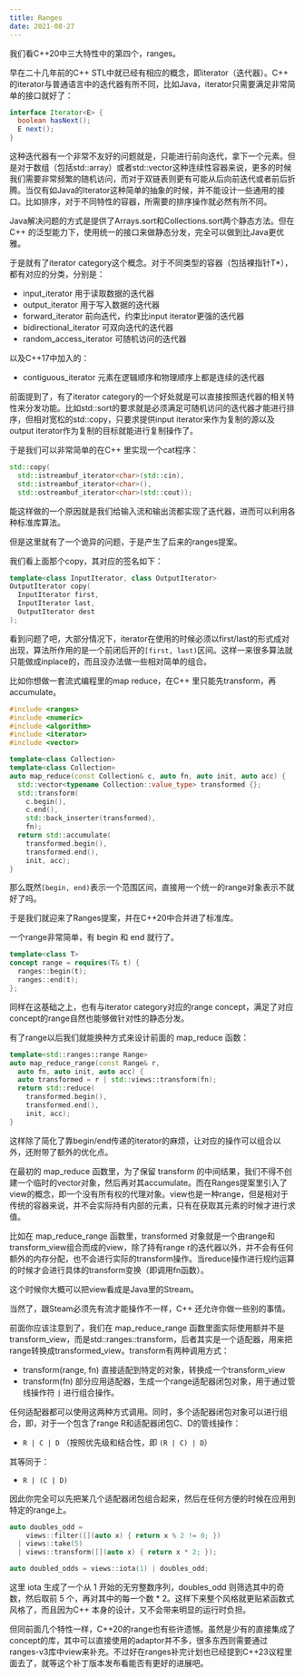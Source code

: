 ```yaml
---
title: Ranges
date: 2021-08-27
---
```


我们看C++20中三大特性中的第四个，ranges。

早在二十几年前的C++ STL中就已经有相应的概念，即iterator（迭代器）。C++ 的iterator与普通语言中的迭代器有所不同，比如Java，iterator只需要满足非常简单的接口就好了：

```java
interface Iterator<E> {
  boolean hasNext();
  E next();
}
```

这种迭代器有一个非常不友好的问题就是，只能进行前向迭代，拿下一个元素。但是对于数组（包括std::array）或者std::vector这种连续性容器来说，更多的时候我们需要非常频繁的随机访问，而对于双链表则更有可能从后向前迭代或者前后折腾。当仅有如Java的Iterator这种简单的抽象的时候，并不能设计一些通用的接口。比如排序，对于不同特性的容器，所需要的排序操作就必然有所不同。

Java解决问题的方式是提供了Arrays.sort和Collections.sort两个静态方法。但在C++ 的泛型能力下，使用统一的接口来做静态分发，完全可以做到比Java更优雅。

于是就有了iterator category这个概念。对于不同类型的容器（包括裸指针T*），都有对应的分类，分别是：

- input_iterator 用于读取数据的迭代器
- output_iterator 用于写入数据的迭代器
- forward_iterator 前向迭代，约束比input iterator更强的迭代器
- bidirectional_iterator 可双向迭代的迭代器
- random_access_iterator 可随机访问的迭代器

以及C++17中加入的：

- contiguous_iterator 元素在逻辑顺序和物理顺序上都是连续的迭代器

前面提到了，有了iterator category的一个好处就是可以直接按照迭代器的相关特性来分发功能。比如std::sort的要求就是必须满足可随机访问的迭代器才能进行排序，但相对宽松的std::copy，只要求提供input iterator来作为复制的源以及output iterator作为复制的目标就能进行复制操作了。

于是我们可以非常简单的在C++ 里实现一个cat程序：
```c++
std::copy(
  std::istreambuf_iterator<char>(std::cin),
  std::istreambuf_iterator<char>(),
  std::ostreambuf_iterator<char>(std::cout));
```

能这样做的一个原因就是我们给输入流和输出流都实现了迭代器，进而可以利用各种标准库算法。

但是这里就有了一个诡异的问题，于是产生了后来的ranges提案。

我们看上面那个copy，其对应的签名如下：
```c++
template<class InputIterator, class OutputIterator>
OutputIterator copy(
  InputIterator first,
  InputIterator last,
  OutputIterator dest
);
```

看到问题了吧，大部分情况下，iterator在使用的时候必须以first/last的形式成对出现，算法所作用的是一个前闭后开的`[first, last)`区间。这样一来很多算法就只能做成inplace的，而且没办法做一些相对简单的组合。

比如你想做一套流式编程里的map reduce，在C++ 里只能先transform，再accumulate。

```c++
#include <ranges>
#include <numeric>
#include <algorithm>
#include <iterator>
#include <vector>

template<class Collection>
template<class Collection>
auto map_reduce(const Collection& c, auto fn, auto init, auto acc) {
  std::vector<typename Collection::value_type> transformed {};
  std::transform(
    c.begin(), 
    c.end(), 
    std::back_inserter(transformed), 
    fn);
  return std::accumulate(
    transformed.begin(), 
    transformed.end(), 
    init, acc);
}
```

那么既然`[begin, end)`表示一个范围区间，直接用一个统一的range对象表示不就好了吗。

于是我们就迎来了Ranges提案，并在C++20中合并进了标准库。

一个range非常简单，有 begin 和 end 就行了。
```c++
template<class T>
concept range = requires(T& t) {
  ranges::begin(t);
  ranges::end(t);
};
```

同样在这基础之上，也有与iterator category对应的range concept，满足了对应concept的range自然也能够做针对性的静态分发。

有了range以后我们就能换种方式来设计前面的 map_reduce 函数：
```c++
template<std::ranges::range Range>
auto map_reduce_range(const Range& r, 
  auto fn, auto init, auto acc) {
  auto transformed = r | std::views::transform(fn);
  return std::reduce(
    transformed.begin(), 
    transformed.end(), 
    init, acc);
}
```

这样除了简化了靠begin/end传递的iterator的麻烦，让对应的操作可以组合以外，还附带了额外的优化点。

在最初的 map_reduce 函数里，为了保留 transform 的中间结果，我们不得不创建一个临时的vector对象，然后再对其accumulate。而在Ranges提案里引入了view的概念，即一个没有所有权的代理对象。view也是一种range，但是相对于传统的容器来说，并不会实际持有内部的元素，只有在获取其元素的时候才进行求值。

比如在 map_reduce_range 函数里，transformed 对象就是一个由range和transform_view组合而成的view，除了持有range r的迭代器以外，并不会有任何额外的内存分配，也不会进行实际的transform操作。当reduce操作进行规约运算的时候才会进行具体的transform变换（即调用fn函数）。

这个时候你大概可以把view看成是Java里的Stream。

当然了，跟Steam必须先有流才能操作不一样，C++ 还允许你做一些别的事情。

前面你应该注意到了，我们在 map_reduce_range 函数里面实际使用额并不是transform_view，而是std::ranges::transform，后者其实是一个适配器，用来把range转换成transformed_view。transform有两种调用方式：

- transform(range, fn) 直接适配到特定的对象，转换成一个transform_view
- transform(fn) 部分应用适配器，生成一个range适配器闭包对象，用于通过管线操作符 `|` 进行组合操作。

任何适配器都可以使用这两种方式调用。同时，多个适配器闭包对象可以进行组合，即，对于一个包含了range R和适配器闭包C、D的管线操作：

- `R | C | D` （按照优先级和结合性，即 `(R | C) | D`）

其等同于：

- `R | (C | D)`

因此你完全可以先把某几个适配器闭包组合起来，然后在任何方便的时候在应用到特定的range上。

```c++
auto doubles_odd = 
    views::filter([](auto x) { return x % 2 != 0; }) 
  | views::take(5)
  | views::transform([](auto x) { return x * 2; });

auto doubled_odds = views::iota(1) | doubles_odd;
```

这里 iota 生成了一个从 1 开始的无穷整数序列，doubles_odd 则筛选其中的奇数，然后取前 5 个，再对其中的每一个数 * 2。这样下来整个风格就更贴紧函数式风格了，而且因为C++ 本身的设计，又不会带来明显的运行时负担。

但同前面几个特性一样，C++20的range也有些许遗憾。虽然是少有的直接集成了concept的库，其中可以直接使用的adaptor并不多，很多东西则需要通过ranges-v3库中view来补充。不过好在ranges补完计划也已经提到C++23议程里面去了，就等这个补丁版本发布看能否有更好的进展吧。
